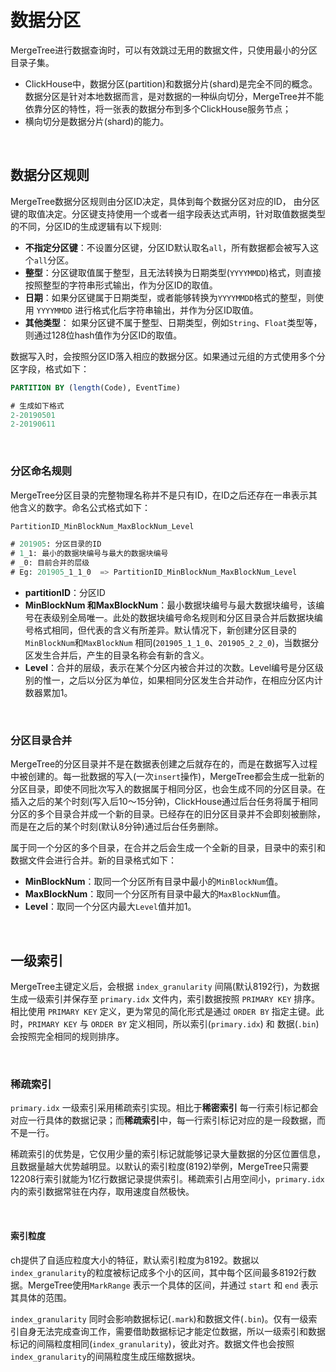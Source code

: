# 数据分区

MergeTree进行数据查询时，可以有效跳过无用的数据文件，只使用最小的分区目录子集。

* ClickHouse中，数据分区(partition)和数据分片(shard)是完全不同的概念。数据分区是针对本地数据而言，是对数据的一种纵向切分，MergeTree并不能依靠分区的特性，将一张表的数据分布到多个ClickHouse服务节点；
* 横向切分是数据分片(shard)的能力。

&nbsp;

## 数据分区规则

MergeTree数据分区规则由分区ID决定，具体到每个数据分区对应的ID， 由分区键的取值决定。分区键支持使用一个或者一组字段表达式声明，针对取值数据类型的不同，分区ID的生成逻辑有以下规则:

* **不指定分区键**：不设置分区键，分区ID默认取名`all`，所有数据都会被写入这个`all`分区。
* **整型**：分区键取值属于整型，且无法转换为日期类型(`YYYYMMDD`)格式，则直接按照整型的字符串形式输出，作为分区ID的取值。
* **日期**：如果分区键属于日期类型，或者能够转换为`YYYYMMDD`格式的整型，则使用 `YYYYMMDD` 进行格式化后字符串输出，并作为分区ID取值。
* **其他类型**： 如果分区键不属于整型、日期类型，例如`String`、`Float`类型等，则通过128位hash值作为分区ID的取值。

数据写入时，会按照分区ID落入相应的数据分区。如果通过元组的方式使用多个分区字段，格式如下：

```SQL
PARTITION BY (length(Code), EventTime)

# 生成如下格式
2-20190501
2-20190611
```

&nbsp;

### 分区命名规则

MergeTree分区目录的完整物理名称并不是只有ID，在ID之后还存在一串表示其他含义的数字。命名公式格式如下：

```SQL
PartitionID_MinBlockNum_MaxBlockNum_Level

# 201905: 分区目录的ID
# 1_1: 最小的数据块编号与最大的数据块编号
# _0: 目前合并的层级
# Eg: 201905_1_1_0  => PartitionID_MinBlockNum_MaxBlockNum_Level
```

* **partitionID**：分区ID
* **MinBlockNum 和MaxBlockNum**：最小数据块编号与最大数据块编号，该编号在表级别全局唯一。此处的数据块编号命名规则和分区目录合并后数据块编号格式相同，但代表的含义有所差异。默认情况下，新创建分区目录的 `MinBlockNum`和`MaxBlockNum` 相同(`201905_1_1_0`、`201905_2_2_0`)，当数据分区发生合并后，产生的目录名称会有新的含义。
* **Level**：合并的层级，表示在某个分区内被合并过的次数。Level编号是分区级别的惟一，之后以分区为单位，如果相同分区发生合并动作，在相应分区内计数器累加1。

&nbsp;

### 分区目录合并

MergeTree的分区目录并不是在数据表创建之后就存在的，而是在数据写入过程中被创建的。每一批数据的写入(一次`insert`操作)，MergeTree都会生成一批新的分区目录，即使不同批次写入的数据属于相同分区，也会生成不同的分区目录。在插入之后的某个时刻(写入后10～15分钟)，ClickHouse通过后台任务将属于相同分区的多个目录合并成一个新的目录。已经存在的旧分区目录并不会即刻被删除，而是在之后的某个时刻(默认8分钟)通过后台任务删除。

属于同一个分区的多个目录，在合并之后会生成一个全新的目录，目录中的索引和数据文件会进行合并。新的目录格式如下：

* **MinBlockNum**：取同一个分区所有目录中最小的`MinBlockNum`值。
* **MaxBlockNum**：取同一个分区所有目录中最大的`MaxBlockNum`值。
* **Level**：取同一个分区内最大`Level`值并加1。

&nbsp;

## 一级索引

MergeTree主键定义后，会根据 `index_granularity` 间隔(默认8192行)，为数据生成一级索引并保存至 `primary.idx` 文件内，索引数据按照 `PRIMARY KEY` 排序。相比使用 `PRIMARY KEY` 定义，更为常见的简化形式是通过 `ORDER BY` 指定主键。此时，`PRIMARY KEY` 与 `ORDER BY` 定义相同，所以索引(`primary.idx`) 和 数据(`.bin`)会按照完全相同的规则排序。

&nbsp;

### 稀疏索引

`primary.idx` 一级索引采用稀疏索引实现。相比于**稀密索引** 每一行索引标记都会对应一行具体的数据记录；而**稀疏索引**中，每一行索引标记对应的是一段数据，而不是一行。

稀疏索引的优势是，它仅用少量的索引标记就能够记录大量数据的分区位置信息，且数据量越大优势越明显。以默认的索引粒度(8192)举例，MergeTree只需要12208行索引就能为1亿行数据记录提供索引。稀疏索引占用空间小，`primary.idx` 内的索引数据常驻在内存，取用速度自然极快。

&nbsp;

#### 索引粒度

ch提供了自适应粒度大小的特征，默认索引粒度为8192。数据以 `index_granularity`的粒度被标记成多个小的区间，其中每个区间最多8192行数据。MergeTree使用`MarkRange` 表示一个具体的区间，并通过 `start` 和 `end` 表示其具体的范围。

`index_granularity` 同时会影响数据标记(`.mark`)和数据文件(`.bin`)。仅有一级索引自身无法完成查询工作，需要借助数据标记才能定位数据，所以一级索引和数据标记的间隔粒度相同(`index_granularity`)，彼此对齐。数据文件也会按照 `index_granularity`的间隔粒度生成压缩数据块。
